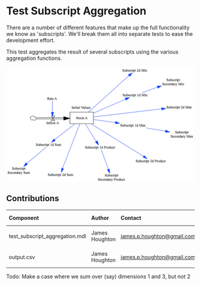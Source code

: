 Test Subscript Aggregation
==========================

There are a number of different features that make up the full functionality we know as 
'subscripts'. We'll break them all into separate tests to ease the development effort.

This test aggregates the result of several subscripts using the various aggregation functions.

![Vensim screenshot](vensim_screenshot.png)

Contributions
-------------

| Component                         | Author          | Contact                    | Date     | Software Version        |
|:--------------------------------- |:--------------- |:-------------------------- |:-------- |:----------------------- |
| test_subscript_aggregation.mdl    | James Houghton  | james.p.houghton@gmail.com | 10/20/15 | Vensim DSS 6.3 for Mac  |
| output.csv                        | James Houghton  | james.p.houghton@gmail.com | 10/20/15 | Vensim DSS 6.3 for Mac  |

Todo:
Make a case where we sum over (say) dimensions 1 and 3, but not 2